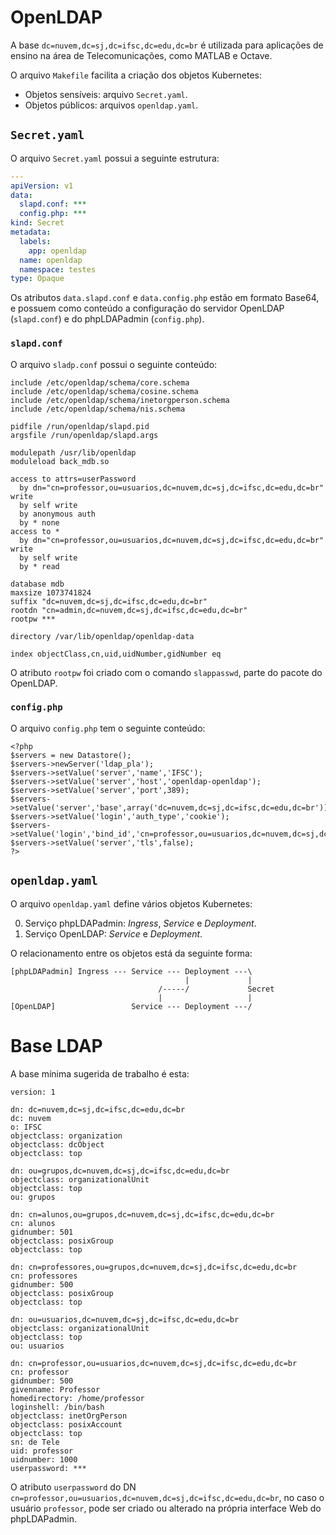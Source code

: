 # OpenLDAP

A base `dc=nuvem,dc=sj,dc=ifsc,dc=edu,dc=br` é utilizada para aplicações de ensino na área de Telecomunicações, como MATLAB e Octave.

O arquivo `Makefile` facilita a criação dos objetos Kubernetes:
- Objetos sensíveis: arquivo `Secret.yaml`.
- Objetos públicos: arquivos `openldap.yaml`.

## `Secret.yaml`

O arquivo `Secret.yaml` possui a seguinte estrutura:

```yaml
---
apiVersion: v1
data:
  slapd.conf: ***
  config.php: ***
kind: Secret
metadata:
  labels:
    app: openldap
  name: openldap
  namespace: testes
type: Opaque

```

Os atributos `data.slapd.conf` e `data.config.php` estão em formato Base64, e possuem como conteúdo a configuração do servidor OpenLDAP (`slapd.conf`) e do phpLDAPadmin (`config.php`).

### `slapd.conf`

O arquivo `sladp.conf` possui o seguinte conteúdo:

```
include /etc/openldap/schema/core.schema
include /etc/openldap/schema/cosine.schema
include /etc/openldap/schema/inetorgperson.schema
include /etc/openldap/schema/nis.schema

pidfile /run/openldap/slapd.pid
argsfile /run/openldap/slapd.args

modulepath /usr/lib/openldap
moduleload back_mdb.so

access to attrs=userPassword
  by dn="cn=professor,ou=usuarios,dc=nuvem,dc=sj,dc=ifsc,dc=edu,dc=br" write
  by self write
  by anonymous auth
  by * none
access to *
  by dn="cn=professor,ou=usuarios,dc=nuvem,dc=sj,dc=ifsc,dc=edu,dc=br" write
  by self write
  by * read

database mdb
maxsize 1073741824
suffix "dc=nuvem,dc=sj,dc=ifsc,dc=edu,dc=br"
rootdn "cn=admin,dc=nuvem,dc=sj,dc=ifsc,dc=edu,dc=br"
rootpw ***

directory /var/lib/openldap/openldap-data

index objectClass,cn,uid,uidNumber,gidNumber eq
```

O atributo `rootpw` foi criado com o comando `slappasswd`, parte do pacote do OpenLDAP.

### `config.php`

O arquivo `config.php` tem o seguinte conteúdo:

```
<?php
$servers = new Datastore();
$servers->newServer('ldap_pla');
$servers->setValue('server','name','IFSC');
$servers->setValue('server','host','openldap-openldap');
$servers->setValue('server','port',389);
$servers->setValue('server','base',array('dc=nuvem,dc=sj,dc=ifsc,dc=edu,dc=br'));
$servers->setValue('login','auth_type','cookie');
$servers->setValue('login','bind_id','cn=professor,ou=usuarios,dc=nuvem,dc=sj,dc=ifsc,dc=edu,dc=br');
$servers->setValue('server','tls',false);
?>
```

## `openldap.yaml`

O arquivo `openldap.yaml` define vários objetos Kubernetes:

0. Serviço phpLDAPadmin: _Ingress_, _Service_ e _Deployment_.
0. Serviço OpenLDAP: _Service_ e _Deployment_.

O relacionamento entre os objetos está da seguinte forma:

```
[phpLDAPadmin] Ingress --- Service --- Deployment ---\
                                       |             |
                                 /-----/             Secret
                                 |                   |
[OpenLDAP]                 Service --- Deployment ---/

```

# Base LDAP

A base mínima sugerida de trabalho é esta:

```ldif
version: 1

dn: dc=nuvem,dc=sj,dc=ifsc,dc=edu,dc=br
dc: nuvem
o: IFSC
objectclass: organization
objectclass: dcObject
objectclass: top

dn: ou=grupos,dc=nuvem,dc=sj,dc=ifsc,dc=edu,dc=br
objectclass: organizationalUnit
objectclass: top
ou: grupos

dn: cn=alunos,ou=grupos,dc=nuvem,dc=sj,dc=ifsc,dc=edu,dc=br
cn: alunos
gidnumber: 501
objectclass: posixGroup
objectclass: top

dn: cn=professores,ou=grupos,dc=nuvem,dc=sj,dc=ifsc,dc=edu,dc=br
cn: professores
gidnumber: 500
objectclass: posixGroup
objectclass: top

dn: ou=usuarios,dc=nuvem,dc=sj,dc=ifsc,dc=edu,dc=br
objectclass: organizationalUnit
objectclass: top
ou: usuarios

dn: cn=professor,ou=usuarios,dc=nuvem,dc=sj,dc=ifsc,dc=edu,dc=br
cn: professor
gidnumber: 500
givenname: Professor
homedirectory: /home/professor
loginshell: /bin/bash
objectclass: inetOrgPerson
objectclass: posixAccount
objectclass: top
sn: de Tele
uid: professor
uidnumber: 1000
userpassword: ***
```

O atributo `userpassword` do DN `cn=professor,ou=usuarios,dc=nuvem,dc=sj,dc=ifsc,dc=edu,dc=br`, no caso o usuário `professor`, pode ser criado ou alterado na própria interface Web do phpLDAPadmin.
